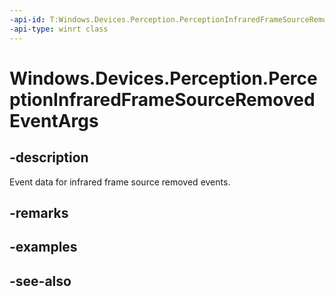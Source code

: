 ----api-id: T:Windows.Devices.Perception.PerceptionInfraredFrameSourceRemovedEventArgs
-api-type: winrt class
---<!-- Class syntax.public class PerceptionInfraredFrameSourceRemovedEventArgs : Windows.Devices.Perception.IPerceptionInfraredFrameSourceRemovedEventArgs--># Windows.Devices.Perception.PerceptionInfraredFrameSourceRemovedEventArgs## -descriptionEvent data for infrared frame source removed events.## -remarks## -examples## -see-also